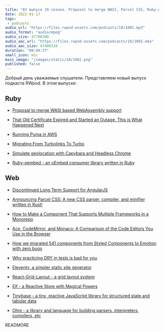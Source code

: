 ```yaml
---
title: "02 выпуск 10 сезона. Proposal to merge WASI, Parcel CSS, Ruby-oembed, Eleventy, React-Grid-Layout, Elf, Tinybase и прочее"
date: 2022-01-17
tags:
 - podcasts
audio_url: "https://files.rwpod-assets.com/podcasts/10/1002.mp3"
audio_format: "audio/mpeg"
audio_size: 47708300
audio_aac_url: "https://files.rwpod-assets.com/podcasts/10/1002.m4a"
audio_aac_size: 47406310
duration: "00:49:37"
small_icon: mic
main_image: "/images/static/10/1002.png"
published: false
---
```


Добрый день уважаемые слушатели. Представляем новый выпуск подкаста RWpod. В этом выпуске:

## Ruby

 - [Proposal to merge WASI based WebAssembly support](https://bugs.ruby-lang.org/issues/18462)
 - [That Old Certificate Expired and Started an Outage. This is What Happened Next](https://shopify.engineering/that-old-certificate-expired-and-started-an-outage-this-is-what-happened-next)
 - [Running Puma in AWS](https://www.godaddy.com/engineering/2022/01/10/running-puma-in-aws/)


 - [Migrating From Turbolinks To Turbo](https://www.honeybadger.io/blog/hb-turbolinks-to-turbo/)
 - [Simulate geolocation with Capybara and Headless Chrome](https://www.karlentwistle.com/capybara/2022/01/11/simulate-geolocation.html)
 - [Ruby-oembed - an oEmbed consumer library written in Ruby](https://github.com/ruby-oembed/ruby-oembed)

## Web

 - [Discontinued Long Term Support for AngularJS](https://blog.angular.io/discontinued-long-term-support-for-angularjs-cc066b82e65a)
 - [Announcing Parcel CSS: A new CSS parser, compiler, and minifier written in Rust!](https://parceljs.org/blog/parcel-css/)
 - [How to Make a Component That Supports Multiple Frameworks in a Monorepo](https://css-tricks.com/make-a-component-multiple-frameworks-in-a-monorepo/)
 - [Ace, CodeMirror, and Monaco: A Comparison of the Code Editors You Use in the Browser](https://blog.replit.com/code-editors)
 - [How we migrated 541 components from Styled Components to Emotion with zero bugs](https://storybook.js.org/blog/541-components-from-styled-components-to-emotion/)


 - [Why practicing DRY in tests is bad for you](https://dev.to/mbarzeev/why-practicing-dry-in-tests-is-bad-for-you-j7f)
 - [Eleventy, a simpler static site generator](https://www.11ty.dev/)
 - [React-Grid-Layout - a grid layout system](https://github.com/react-grid-layout/react-grid-layout)
 - [Elf - a Reactive Store with Magical Powers](https://ngneat.github.io/elf/)
 - [Tinybase - a tiny, reactive JavaScript library for structured state and tabular data](https://tinybase.org/)
 - [Ohm - a library and language for building parsers, interpreters, compilers, etc](https://github.com/harc/ohm)

READMORE
